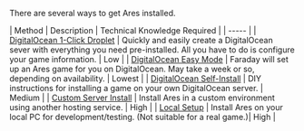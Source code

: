 There are several ways to get Ares installed.

| Method | Description | Technical Knowledge Required |
| ----- |
| [DigitalOcean 1-Click Droplet](/tutorials/install/oneclick.html) | Quickly and easily create a DigitalOcean sever with everything you need pre-installed. All you have to do is configure your game information. | Low |
| [DigitalOcean Easy Mode](/tutorials/install/easy-mode.html) | Faraday will set up an Ares game for you on DigitalOcean. May take a week or so, depending on availability. | Lowest |
| [DigitalOcean Self-Install](/tutorials/install/digital-ocean.html) | DIY instructions for installing a game on your own DigitalOcean server. | Medium |
| [Custom Server Install](/tutorials/install/custom-server.html) | Install Ares in a custom environment using another hosting service. | High |
| [Local Setup](/tutorials/code/dev-tools.html) | Install Ares on your local PC for development/testing.  (Not suitable for a real game.)| High |
